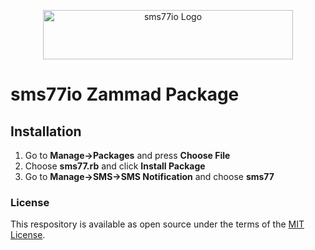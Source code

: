 <p align='center'>
    <img
         width="400" 
         height="79" 
         src="https://www.sms77.io/wp-content/uploads/2019/07/sms77-Logo-400x79.png" alt="sms77io Logo"
      />
</p>

# sms77io Zammad Package

## Installation

1. Go to <b>Manage->Packages</b> and press <b>Choose File</b>
2. Choose <b>sms77.rb</b> and click <b>Install Package</b>
3. Go to <b>Manage->SMS->SMS Notification</b> and choose <b>sms77</b>

### License

This respository is available as open source under the terms of the [MIT License](https://opensource.org/licenses/MIT).
